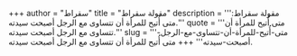 +++
author = "سقراط"
title = "مقولة سقراط"
description = '''مقولة سقراط: متى أُتيح للمرأة أن تتساوى مع الرجل أصبحت سيدته.'''
quote = '''متى أُتيح للمرأة أن تتساوى مع الرجل أصبحت سيدته.'''
slug = '''متى-أُتيح-للمرأة-أن-تتساوى-مع-الرجل-أصبحت-سيدته'''
+++
متى أُتيح للمرأة أن تتساوى مع الرجل أصبحت سيدته.

